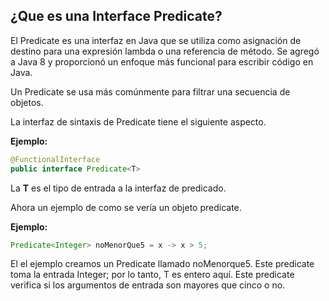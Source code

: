 ## ¿Que es una Interface Predicate?

El Predicate es una interfaz en Java que se utiliza como asignación de destino para una expresión lambda o una referencia de método. Se agregó a Java 8 y proporcionó un enfoque más funcional para escribir código en Java.

Un Predicate se usa más comúnmente para filtrar una secuencia de objetos.

La interfaz de sintaxis de Predicate tiene el siguiente aspecto.

**Ejemplo:**

```java
@FunctionalInterface
public interface Predicate<T>
```

La **T** es el tipo de entrada a la interfaz de predicado. 

Ahora un ejemplo de como se vería un objeto predicate.

**Ejemplo:**

```java
Predicate<Integer> noMenorQue5 = x -> x > 5;
```

El el ejemplo creamos un Predicate llamado noMenorque5. Este predicate toma la entrada Integer; por lo tanto, T es entero aquí. Este predicate verifica si los argumentos de entrada son mayores que cinco o no.

